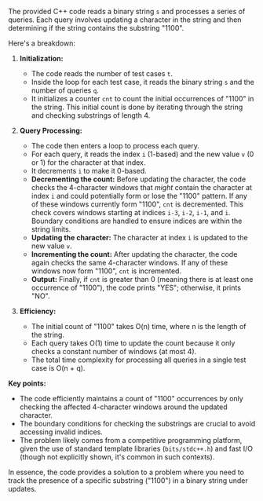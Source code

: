 The provided C++ code reads a binary string `s` and processes a series of queries. Each query involves updating a character in the string and then determining if the string contains the substring "1100".

Here's a breakdown:

1. **Initialization:**
   - The code reads the number of test cases `t`.
   - Inside the loop for each test case, it reads the binary string `s` and the number of queries `q`.
   - It initializes a counter `cnt` to count the initial occurrences of "1100" in the string. This initial count is done by iterating through the string and checking substrings of length 4.

2. **Query Processing:**
   - The code then enters a loop to process each query.
   - For each query, it reads the index `i` (1-based) and the new value `v` (0 or 1) for the character at that index.
   - It decrements `i` to make it 0-based.
   - **Decrementing the count:** Before updating the character, the code checks the 4-character windows that *might* contain the character at index `i` and could potentially form or lose the "1100" pattern. If any of these windows currently form "1100", `cnt` is decremented. This check covers windows starting at indices `i-3`, `i-2`, `i-1`, and `i`. Boundary conditions are handled to ensure indices are within the string limits.
   - **Updating the character:** The character at index `i` is updated to the new value `v`.
   - **Incrementing the count:** After updating the character, the code again checks the same 4-character windows. If any of these windows now form "1100", `cnt` is incremented.
   - **Output:** Finally, if `cnt` is greater than 0 (meaning there is at least one occurrence of "1100"), the code prints "YES"; otherwise, it prints "NO".

3. **Efficiency:**
   - The initial count of "1100" takes O(n) time, where n is the length of the string.
   - Each query takes O(1) time to update the count because it only checks a constant number of windows (at most 4).
   - The total time complexity for processing all queries in a single test case is O(n + q).

**Key points:**

- The code efficiently maintains a count of "1100" occurrences by only checking the affected 4-character windows around the updated character.
- The boundary conditions for checking the substrings are crucial to avoid accessing invalid indices.
- The problem likely comes from a competitive programming platform, given the use of standard template libraries (`bits/stdc++.h`) and fast I/O (though not explicitly shown, it's common in such contexts).

In essence, the code provides a solution to a problem where you need to track the presence of a specific substring ("1100") in a binary string under updates.